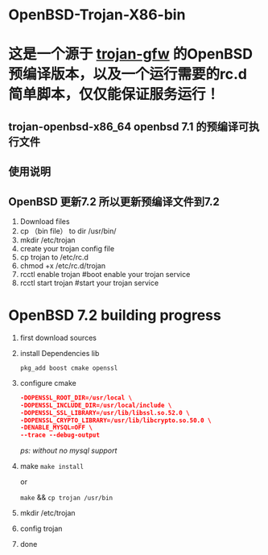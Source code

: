 # OpenBSD-Trojan-X86-bin
# 这是一个源于 [trojan-gfw](https://github.com/trojan-gfw/trojan) 的OpenBSD预编译版本，以及一个运行需要的rc.d 简单脚本，仅仅能保证服务运行！

## trojan-openbsd-x86_64 openbsd 7.1 的预编译可执行文件

## 使用说明

## OpenBSD 更新7.2 所以更新预编译文件到7.2

1. Download files
2. cp （bin file） to dir /usr/bin/
3. mkdir /etc/trojan
4. create your trojan config file 
5. cp trojan to /etc/rc.d 
6. chmod +x /etc/rc.d/trojan
7. rcctl enable trojan #boot enable your trojan service
8. rcctl start trojan #start your trojan service

# OpenBSD 7.2 building progress 

1. first download sources 
2. install Dependencies lib
     
     `pkg_add boost cmake openssl`

3. configure cmake
      ```cmake -DCMAKE_INSTALL_PREFIX=/usr/bin/trojan \
      -DOPENSSL_ROOT_DIR=/usr/local \
      -DOPENSSL_INCLUDE_DIR=/usr/local/include \
      -DOPENSSL_SSL_LIBRARY=/usr/lib/libssl.so.52.0 \
      -DOPENSSL_CRYPTO_LIBRARY=/usr/lib/libcrypto.so.50.0 \
      -DENABLE_MYSQL=OFF \
      --trace --debug-output
      ```
      
    *ps: without no mysql support*
 
 4. make
      `make install`
      
      or
      
       `make` && `cp trojan /usr/bin`
 
 5. mkdir /etc/trojan
 6. config trojan
 7. done
